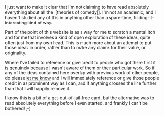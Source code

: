 I just want to make it clear that I'm not claiming to have read absolutely everything about all the [[theories of comedy]]. I'm not an academic, and I haven't studied any of this in anything other than a spare-time, finding-it-interesting kind of way.

Part of the point of this website is as a way for me to scratch a mental itch and for me that involves a kind of open exploration of these ideas, quite often just from my own head. This is much more about an attempt to put those ideas in order, rather than to make any claims for their value, or originality.

Where I've failed to reference or give credit to people who got there first it is genuinely because I wasn't aware of them or their particular work. So if any of the ideas contained here overlap with previous work of other people, do please [let me know](http://twitter.com/tsmz) and I will immediately reference or give those people credit in as prominent way as I can, and if anything crosses the line further than that I will happily remove it.

I know this is a bit of a get-out-of-jail-free card, but the alternative was to read absolutely everything before I even started, and frankly I can't be bothered! ;-)